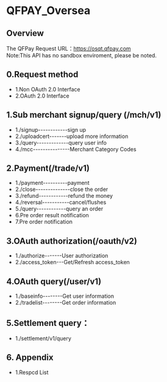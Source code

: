 # QFPAY_Oversea
## Overview
The QFPay Request URL：https://osqt.qfpay.com                     
Note:This API has no sandbox enviroment, please be noted.
## 0.Request method      
* 1.Non OAuth 2.0 Interface 
* 2.OAuth 2.0 Interface    

## 1.Sub merchant signup/query (/mch/v1)
* 1./signup------------sign up 
* 2./uploadcert-------upload more information 
* 3./query-------------query user info
* 4./mcc---------------Merchant Category Codes

##  2.Payment(/trade/v1)
* 1./payment----------payment
* 2./close--------------close the order
* 3./refund------------refund the money
* 4./reversal-----------cancel/flushes
* 5./query------------query an order
* 6.Pre order result notification
* 7.Pre order notification

## 3.OAuth authorization(/oauth/v2)
* 1./authorize-------User authorization
* 2./access_token---Get/Refresh access_token

## 4.OAuth query(/user/v1)
* 1./baseinfo--------Get user information
* 2./tradelist--------Get order information

## 5.Settlement query：
* 1./settlement/v1/query

## 6. Appendix
* 1.Respcd List
